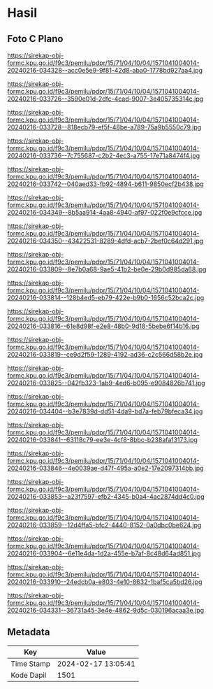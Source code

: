 # Hasil

## Foto C Plano

https://sirekap-obj-formc.kpu.go.id/f9c3/pemilu/pdpr/15/71/04/10/04/1571041004014-20240216-034328--acc0e5e9-9f81-42d8-aba0-1778bd927aa4.jpg

https://sirekap-obj-formc.kpu.go.id/f9c3/pemilu/pdpr/15/71/04/10/04/1571041004014-20240216-033726--3590e01d-2dfc-4cad-9007-3e405735314c.jpg

https://sirekap-obj-formc.kpu.go.id/f9c3/pemilu/pdpr/15/71/04/10/04/1571041004014-20240216-033728--818ecb79-ef5f-48be-a789-75a9b5550c79.jpg

https://sirekap-obj-formc.kpu.go.id/f9c3/pemilu/pdpr/15/71/04/10/04/1571041004014-20240216-033736--7c755687-c2b2-4ec3-a755-17e71a8474f4.jpg

https://sirekap-obj-formc.kpu.go.id/f9c3/pemilu/pdpr/15/71/04/10/04/1571041004014-20240216-033742--040aed33-fb92-4894-b611-9850ecf2b438.jpg

https://sirekap-obj-formc.kpu.go.id/f9c3/pemilu/pdpr/15/71/04/10/04/1571041004014-20240216-034349--8b5aa914-4aa8-4940-af97-022f0e9cfcce.jpg

https://sirekap-obj-formc.kpu.go.id/f9c3/pemilu/pdpr/15/71/04/10/04/1571041004014-20240216-034350--43422531-8289-4dfd-acb7-2bef0c64d291.jpg

https://sirekap-obj-formc.kpu.go.id/f9c3/pemilu/pdpr/15/71/04/10/04/1571041004014-20240216-033809--8e7b0a68-9ae5-41b2-be0e-29b0d985da68.jpg

https://sirekap-obj-formc.kpu.go.id/f9c3/pemilu/pdpr/15/71/04/10/04/1571041004014-20240216-033814--128b4ed5-eb79-422e-b9b0-1656c52bca2c.jpg

https://sirekap-obj-formc.kpu.go.id/f9c3/pemilu/pdpr/15/71/04/10/04/1571041004014-20240216-033816--61e8d98f-e2e8-48b0-9d18-5bebe6f14b16.jpg

https://sirekap-obj-formc.kpu.go.id/f9c3/pemilu/pdpr/15/71/04/10/04/1571041004014-20240216-033819--ce9d2f59-1289-4192-ad36-c2c566d58b2e.jpg

https://sirekap-obj-formc.kpu.go.id/f9c3/pemilu/pdpr/15/71/04/10/04/1571041004014-20240216-033825--042fb323-1ab9-4ed6-b095-e9084826b741.jpg

https://sirekap-obj-formc.kpu.go.id/f9c3/pemilu/pdpr/15/71/04/10/04/1571041004014-20240216-034404--b3e7839d-dd51-4da9-bd7a-feb79bfeca34.jpg

https://sirekap-obj-formc.kpu.go.id/f9c3/pemilu/pdpr/15/71/04/10/04/1571041004014-20240216-033841--63118c79-ee3e-4cf8-8bbc-b238afa13173.jpg

https://sirekap-obj-formc.kpu.go.id/f9c3/pemilu/pdpr/15/71/04/10/04/1571041004014-20240216-033846--4e0039ae-d47f-495a-a0e2-17e2097314bb.jpg

https://sirekap-obj-formc.kpu.go.id/f9c3/pemilu/pdpr/15/71/04/10/04/1571041004014-20240216-033853--a23f7597-efb2-4345-b0a4-4ac2874dd4c0.jpg

https://sirekap-obj-formc.kpu.go.id/f9c3/pemilu/pdpr/15/71/04/10/04/1571041004014-20240216-033859--12d4ffa5-bfc2-4440-8152-0a0dbc0be624.jpg

https://sirekap-obj-formc.kpu.go.id/f9c3/pemilu/pdpr/15/71/04/10/04/1571041004014-20240216-033904--6e11e4da-1d2a-455e-b7af-8c48d64ad851.jpg

https://sirekap-obj-formc.kpu.go.id/f9c3/pemilu/pdpr/15/71/04/10/04/1571041004014-20240216-033910--24edcb0a-e803-4e10-8632-1baf5ca5bd26.jpg

https://sirekap-obj-formc.kpu.go.id/f9c3/pemilu/pdpr/15/71/04/10/04/1571041004014-20240216-034331--36731a45-3e4e-4862-9d5c-030196acaa3e.jpg


## Metadata

| Key        | Value               |
| ---------- | ------------------- |
| Time Stamp | 2024-02-17 13:05:41 |
| Kode Dapil | 1501                |



